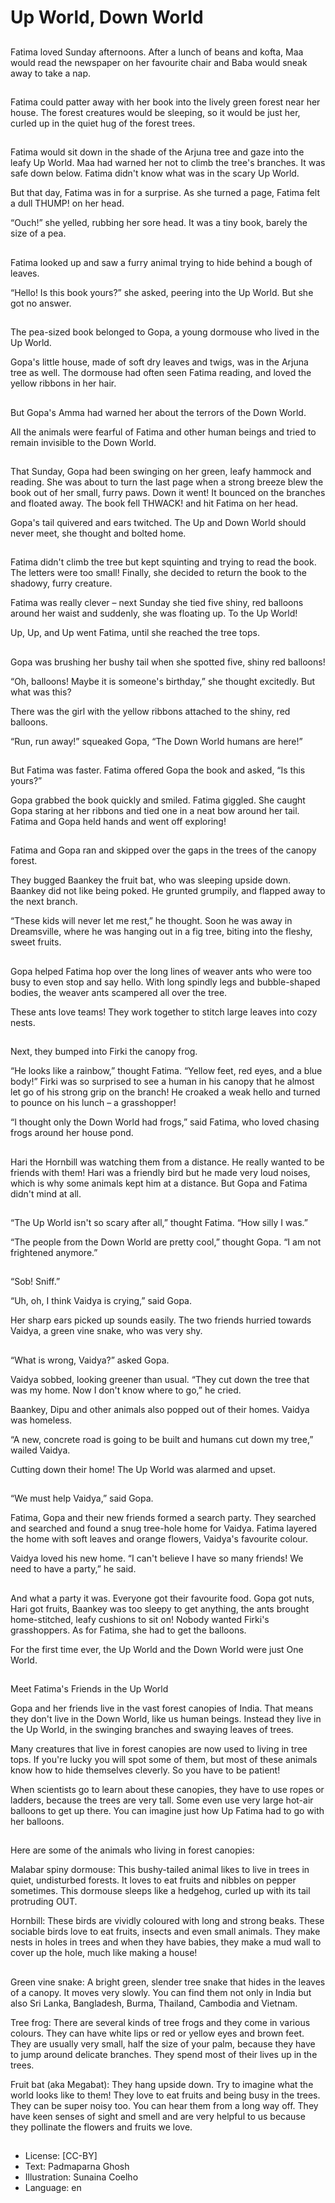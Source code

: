 # Up World, Down World

##
Fatima loved Sunday afternoons. After a lunch of beans and kofta, Maa would read the newspaper on her favourite chair and Baba would sneak away to take a nap.

##
Fatima could patter away with her book into the lively green forest near her house. The forest creatures would be sleeping, so it would be just her, curled up in the quiet hug of the forest trees.

##
Fatima would sit down in the shade of the Arjuna tree and gaze into the leafy Up World. Maa had warned her not to climb the tree's branches. It was safe down below. Fatima didn't know what was in the scary Up World.

But that day, Fatima was in for a surprise. As she turned a page, Fatima felt a dull THUMP! on her head.

“Ouch!” she yelled, rubbing her sore head. It was a tiny book, barely the size of a pea.

##
Fatima looked up and saw a furry animal trying to hide behind a bough of leaves.

“Hello! Is this book yours?” she asked, peering into the Up World. But she got no answer.

##
The pea-sized book belonged to Gopa, a young dormouse who lived in the Up World.

Gopa's little house, made of soft dry leaves and twigs, was in the Arjuna tree as well. The dormouse had often seen Fatima reading, and loved the yellow ribbons in her hair.

##
But Gopa's Amma had warned her about the terrors of the Down World.

All the animals were fearful of Fatima and other human beings and tried to remain invisible to the Down World.

##
That Sunday, Gopa had been swinging on her green, leafy hammock and reading. She was about to turn the last page when a strong breeze blew the book out of her small, furry paws. Down it went! It bounced on the branches and floated away. The book fell THWACK! and hit Fatima on her head.

Gopa's tail quivered and ears twitched. The Up and Down World should never meet, she thought and bolted home.

##
Fatima didn't climb the tree but kept squinting and trying to read the book. The letters were too small! Finally, she decided to return the book to the shadowy, furry creature.

Fatima was really clever – next Sunday she tied five shiny, red balloons around her waist and suddenly, she was floating up. To the Up World!

Up, Up, and Up went Fatima, until she reached the tree tops.

##
Gopa was brushing her bushy tail when she spotted five, shiny red balloons!

“Oh, balloons! Maybe it is someone's birthday,” she thought excitedly. But what was this?

There was the girl with the yellow ribbons attached to the shiny, red balloons.

“Run, run away!” squeaked Gopa, “The Down World humans are here!”

##
But Fatima was faster. Fatima offered Gopa the book and asked, “Is this yours?”

Gopa grabbed the book quickly and smiled. Fatima giggled. She caught Gopa staring at her ribbons and tied one in a neat bow around her tail. Fatima and Gopa held hands and went off exploring!

##
Fatima and Gopa ran and skipped over the gaps in the trees of the canopy forest.

They bugged Baankey the fruit bat, who was sleeping upside down. Baankey did not like being poked. He grunted grumpily, and flapped away to the next branch.

“These kids will never let me rest,” he thought. Soon he was away in Dreamsville, where he was hanging out in a fig tree, biting into the fleshy, sweet fruits.

##
Gopa helped Fatima hop over the long lines of weaver ants who were too busy to even stop and say hello. With long spindly legs and bubble-shaped bodies, the weaver ants scampered all over the tree.

These ants love teams! They work together to stitch large leaves into cozy nests.

##
Next, they bumped into Firki the canopy frog.

“He looks like a rainbow,” thought Fatima. “Yellow feet, red eyes, and a blue body!” Firki was so surprised to see a human in his canopy that he almost let go of his strong grip on the branch! He croaked a weak hello and turned to pounce on his lunch – a grasshopper!

“I thought only the Down World had frogs,” said Fatima, who loved chasing frogs around her house pond.

##
Hari the Hornbill was watching them from a distance. He really wanted to be friends with them! Hari was a friendly bird but he made very loud noises, which is why some animals kept him at a distance. But Gopa and Fatima didn't mind at all.

##
“The Up World isn't so scary after all,” thought Fatima. “How silly I was.”

“The people from the Down World are pretty cool,” thought Gopa. “I am not frightened anymore.”

##
“Sob! Sniff.”

“Uh, oh, I think Vaidya is crying,” said Gopa.

Her sharp ears picked up sounds easily. The two friends hurried towards Vaidya, a green vine snake, who was very shy.

##
“What is wrong, Vaidya?” asked Gopa.

Vaidya sobbed, looking greener than usual. “They cut down the tree that was my home. Now I don't know where to go,” he cried.

Baankey, Dipu and other animals also popped out of their homes. Vaidya was homeless.

“A new, concrete road is going to be built and humans cut down my tree,” wailed Vaidya.

Cutting down their home! The Up World was alarmed and upset.

##
“We must help Vaidya,” said Gopa.

Fatima, Gopa and their new friends formed a search party. They searched and searched and found a snug tree-hole home for Vaidya. Fatima layered the home with soft leaves and orange flowers, Vaidya's favourite colour.

Vaidya loved his new home. “I can't believe I have so many friends! We need to have a party,” he said.

##
And what a party it was. Everyone got their favourite food. Gopa got nuts, Hari got fruits, Baankey was too sleepy to get anything, the ants brought home-stitched, leafy cushions to sit on! Nobody wanted Firki's grasshoppers. As for Fatima, she had to get the balloons.

For the first time ever, the Up World and the Down World were just One World.

##
Meet Fatima's Friends in the Up World

Gopa and her friends live in the vast forest canopies of India. That means they don't live in the Down World, like us human beings. Instead they live in the Up World, in the swinging branches and swaying leaves of trees.

Many creatures that live in forest canopies are now used to living in tree tops. If you're lucky you will spot some of them, but most of these animals know how to hide themselves cleverly. So you have to be patient!

When scientists go to learn about these canopies, they have to use ropes or ladders, because the trees are very tall. Some even use very large hot-air balloons to get up there. You can imagine just how Up Fatima had to go with her balloons.

##
Here are some of the animals who living in forest canopies:

Malabar spiny dormouse: This bushy-tailed animal likes to live in trees in quiet, undisturbed forests. It loves to eat fruits and nibbles on pepper sometimes. This dormouse sleeps like a hedgehog, curled up with its tail protruding OUT.

Hornbill: These birds are vividly coloured with long and strong beaks. These sociable birds love to eat fruits, insects and even small animals. They make nests in holes in trees and when they have babies, they make a mud wall to cover up the hole, much like making a house!

##
Green vine snake: A bright green, slender tree snake that hides in the leaves of a canopy. It moves very slowly. You can find them not only in India but also Sri Lanka, Bangladesh, Burma, Thailand, Cambodia and Vietnam.

Tree frog: There are several kinds of tree frogs and they come in various colours. They can have white lips or red or yellow eyes and brown feet. They are usually very small, half the size of your palm, because they have to jump around delicate branches. They spend most of their lives up in the trees.

Fruit bat (aka Megabat): They hang upside down. Try to imagine what the world looks like to them! They love to eat fruits and being busy in the trees. They can be super noisy too. You can hear them from a long way off. They have keen senses of sight and smell and are very helpful to us because they pollinate the flowers and fruits we love.

##
* License: [CC-BY]
* Text: Padmaparna Ghosh
* Illustration: Sunaina Coelho
* Language: en
